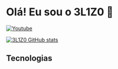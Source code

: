 # Olá! Eu sou o 3L1Z0 🤙

[![Youtube](https://img.shields.io/badge/YouTube-FF0000?style=for-the-badge&logo=youtube&logoColor=white)](https://youtube.com/@3l1z0ofc?si=r9sVrCIV95gRfXOC)

[![3L1Z0 GitHub stats](https://github-readme-stats.vercel.app/api?username=3L1Z0)](https://github.com/anuraghazra/github-readme-stats)

## Tecnologias
